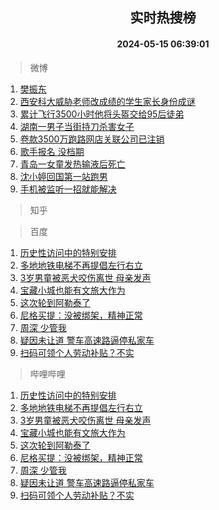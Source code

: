 <div align="center"><h2>实时热搜榜</h2><h4>2024-05-15 06:39:01</h4></div>

> 微博  

1. [樊振东](https://s.weibo.com/weibo?q=%E6%A8%8A%E6%8C%AF%E4%B8%9C&t=31&band_rank=1&Refer=top)<br />
2. [西安科大威胁老师改成绩的学生家长身份成谜](https://s.weibo.com/weibo?q=%23%E8%A5%BF%E5%AE%89%E7%A7%91%E5%A4%A7%E5%A8%81%E8%83%81%E8%80%81%E5%B8%88%E6%94%B9%E6%88%90%E7%BB%A9%E7%9A%84%E5%AD%A6%E7%94%9F%E5%AE%B6%E9%95%BF%E8%BA%AB%E4%BB%BD%E6%88%90%E8%B0%9C%23&t=31&band_rank=2&Refer=top)<br />
3. [累计飞行3500小时他将头盔交给95后徒弟](https://s.weibo.com/weibo?q=%23%E7%B4%AF%E8%AE%A1%E9%A3%9E%E8%A1%8C3500%E5%B0%8F%E6%97%B6%E4%BB%96%E5%B0%86%E5%A4%B4%E7%9B%94%E4%BA%A4%E7%BB%9995%E5%90%8E%E5%BE%92%E5%BC%9F%23&t=31&band_rank=3&Refer=top)<br />
4. [湖南一男子当街持刀杀害女子](https://s.weibo.com/weibo?q=%23%E6%B9%96%E5%8D%97%E4%B8%80%E7%94%B7%E5%AD%90%E5%BD%93%E8%A1%97%E6%8C%81%E5%88%80%E6%9D%80%E5%AE%B3%E5%A5%B3%E5%AD%90%23&t=31&band_rank=4&Refer=top)<br />
5. [卷款3500万跑路网店关联公司已注销](https://s.weibo.com/weibo?q=%23%E5%8D%B7%E6%AC%BE3500%E4%B8%87%E8%B7%91%E8%B7%AF%E7%BD%91%E5%BA%97%E5%85%B3%E8%81%94%E5%85%AC%E5%8F%B8%E5%B7%B2%E6%B3%A8%E9%94%80%23&t=31&band_rank=5&Refer=top)<br />
6. [歌手报名 没档期](https://s.weibo.com/weibo?q=%E6%AD%8C%E6%89%8B%E6%8A%A5%E5%90%8D%20%E6%B2%A1%E6%A1%A3%E6%9C%9F&t=31&band_rank=6&Refer=top)<br />
7. [青岛一女童发热输液后死亡](https://s.weibo.com/weibo?q=%23%E9%9D%92%E5%B2%9B%E4%B8%80%E5%A5%B3%E7%AB%A5%E5%8F%91%E7%83%AD%E8%BE%93%E6%B6%B2%E5%90%8E%E6%AD%BB%E4%BA%A1%23&t=31&band_rank=7&Refer=top)<br />
8. [沈小婷回国第一站跑男](https://s.weibo.com/weibo?q=%23%E6%B2%88%E5%B0%8F%E5%A9%B7%E5%9B%9E%E5%9B%BD%E7%AC%AC%E4%B8%80%E7%AB%99%E8%B7%91%E7%94%B7%23&t=31&band_rank=8&Refer=top)<br />
9. [手机被监听一招就能解决](https://s.weibo.com/weibo?q=%E6%89%8B%E6%9C%BA%E8%A2%AB%E7%9B%91%E5%90%AC%E4%B8%80%E6%8B%9B%E5%B0%B1%E8%83%BD%E8%A7%A3%E5%86%B3&t=31&band_rank=9&Refer=top)<br />

> 知乎  


> 百度  

1. [历史性访问中的特别安排](https://www.baidu.com/s?wd=%E5%8E%86%E5%8F%B2%E6%80%A7%E8%AE%BF%E9%97%AE%E4%B8%AD%E7%9A%84%E7%89%B9%E5%88%AB%E5%AE%89%E6%8E%92&sa=fyb_news&rsv_dl=fyb_news)<br />
2. [多地地铁电梯不再提倡左行右立](https://www.baidu.com/s?wd=%E5%A4%9A%E5%9C%B0%E5%9C%B0%E9%93%81%E7%94%B5%E6%A2%AF%E4%B8%8D%E5%86%8D%E6%8F%90%E5%80%A1%E5%B7%A6%E8%A1%8C%E5%8F%B3%E7%AB%8B&sa=fyb_news&rsv_dl=fyb_news)<br />
3. [3岁男童被恶犬咬伤离世 母亲发声](https://www.baidu.com/s?wd=3%E5%B2%81%E7%94%B7%E7%AB%A5%E8%A2%AB%E6%81%B6%E7%8A%AC%E5%92%AC%E4%BC%A4%E7%A6%BB%E4%B8%96+%E6%AF%8D%E4%BA%B2%E5%8F%91%E5%A3%B0&sa=fyb_news&rsv_dl=fyb_news)<br />
4. [宝藏小城也能有文旅大作为](https://www.baidu.com/s?wd=%E5%AE%9D%E8%97%8F%E5%B0%8F%E5%9F%8E%E4%B9%9F%E8%83%BD%E6%9C%89%E6%96%87%E6%97%85%E5%A4%A7%E4%BD%9C%E4%B8%BA&sa=fyb_news&rsv_dl=fyb_news)<br />
5. [这次轮到阿勒泰了](https://www.baidu.com/s?wd=%E8%BF%99%E6%AC%A1%E8%BD%AE%E5%88%B0%E9%98%BF%E5%8B%92%E6%B3%B0%E4%BA%86&sa=fyb_news&rsv_dl=fyb_news)<br />
6. [尼格买提：没被绑架，精神正常](https://www.baidu.com/s?wd=%E5%B0%BC%E6%A0%BC%E4%B9%B0%E6%8F%90%EF%BC%9A%E6%B2%A1%E8%A2%AB%E7%BB%91%E6%9E%B6%EF%BC%8C%E7%B2%BE%E7%A5%9E%E6%AD%A3%E5%B8%B8&sa=fyb_news&rsv_dl=fyb_news)<br />
7. [周深 少管我](https://www.baidu.com/s?wd=%E5%91%A8%E6%B7%B1+%E5%B0%91%E7%AE%A1%E6%88%91&sa=fyb_news&rsv_dl=fyb_news)<br />
8. [疑因未让道 警车高速路逼停私家车](https://www.baidu.com/s?wd=%E7%96%91%E5%9B%A0%E6%9C%AA%E8%AE%A9%E9%81%93+%E8%AD%A6%E8%BD%A6%E9%AB%98%E9%80%9F%E8%B7%AF%E9%80%BC%E5%81%9C%E7%A7%81%E5%AE%B6%E8%BD%A6&sa=fyb_news&rsv_dl=fyb_news)<br />
9. [扫码可领个人劳动补贴？不实](https://www.baidu.com/s?wd=%E6%89%AB%E7%A0%81%E5%8F%AF%E9%A2%86%E4%B8%AA%E4%BA%BA%E5%8A%B3%E5%8A%A8%E8%A1%A5%E8%B4%B4%EF%BC%9F%E4%B8%8D%E5%AE%9E&sa=fyb_news&rsv_dl=fyb_news)<br />

> 哔哩哔哩  

1. [历史性访问中的特别安排](https://www.baidu.com/s?wd=%E5%8E%86%E5%8F%B2%E6%80%A7%E8%AE%BF%E9%97%AE%E4%B8%AD%E7%9A%84%E7%89%B9%E5%88%AB%E5%AE%89%E6%8E%92&sa=fyb_news&rsv_dl=fyb_news)<br />
2. [多地地铁电梯不再提倡左行右立](https://www.baidu.com/s?wd=%E5%A4%9A%E5%9C%B0%E5%9C%B0%E9%93%81%E7%94%B5%E6%A2%AF%E4%B8%8D%E5%86%8D%E6%8F%90%E5%80%A1%E5%B7%A6%E8%A1%8C%E5%8F%B3%E7%AB%8B&sa=fyb_news&rsv_dl=fyb_news)<br />
3. [3岁男童被恶犬咬伤离世 母亲发声](https://www.baidu.com/s?wd=3%E5%B2%81%E7%94%B7%E7%AB%A5%E8%A2%AB%E6%81%B6%E7%8A%AC%E5%92%AC%E4%BC%A4%E7%A6%BB%E4%B8%96+%E6%AF%8D%E4%BA%B2%E5%8F%91%E5%A3%B0&sa=fyb_news&rsv_dl=fyb_news)<br />
4. [宝藏小城也能有文旅大作为](https://www.baidu.com/s?wd=%E5%AE%9D%E8%97%8F%E5%B0%8F%E5%9F%8E%E4%B9%9F%E8%83%BD%E6%9C%89%E6%96%87%E6%97%85%E5%A4%A7%E4%BD%9C%E4%B8%BA&sa=fyb_news&rsv_dl=fyb_news)<br />
5. [这次轮到阿勒泰了](https://www.baidu.com/s?wd=%E8%BF%99%E6%AC%A1%E8%BD%AE%E5%88%B0%E9%98%BF%E5%8B%92%E6%B3%B0%E4%BA%86&sa=fyb_news&rsv_dl=fyb_news)<br />
6. [尼格买提：没被绑架，精神正常](https://www.baidu.com/s?wd=%E5%B0%BC%E6%A0%BC%E4%B9%B0%E6%8F%90%EF%BC%9A%E6%B2%A1%E8%A2%AB%E7%BB%91%E6%9E%B6%EF%BC%8C%E7%B2%BE%E7%A5%9E%E6%AD%A3%E5%B8%B8&sa=fyb_news&rsv_dl=fyb_news)<br />
7. [周深 少管我](https://www.baidu.com/s?wd=%E5%91%A8%E6%B7%B1+%E5%B0%91%E7%AE%A1%E6%88%91&sa=fyb_news&rsv_dl=fyb_news)<br />
8. [疑因未让道 警车高速路逼停私家车](https://www.baidu.com/s?wd=%E7%96%91%E5%9B%A0%E6%9C%AA%E8%AE%A9%E9%81%93+%E8%AD%A6%E8%BD%A6%E9%AB%98%E9%80%9F%E8%B7%AF%E9%80%BC%E5%81%9C%E7%A7%81%E5%AE%B6%E8%BD%A6&sa=fyb_news&rsv_dl=fyb_news)<br />
9. [扫码可领个人劳动补贴？不实](https://www.baidu.com/s?wd=%E6%89%AB%E7%A0%81%E5%8F%AF%E9%A2%86%E4%B8%AA%E4%BA%BA%E5%8A%B3%E5%8A%A8%E8%A1%A5%E8%B4%B4%EF%BC%9F%E4%B8%8D%E5%AE%9E&sa=fyb_news&rsv_dl=fyb_news)<br />
